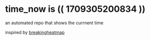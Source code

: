 # time_now is (( 1709305200834 ))

an automated repo that shows the currnent time

inspired by [breakingheatmap](https://github.com/breakingheatmap/breakingheatmap)